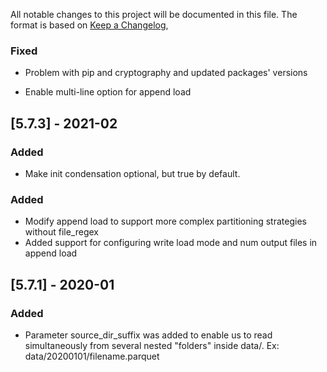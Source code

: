 All notable changes to this project will be documented in this file.
The format is based on [Keep a Changelog](https://keepachangelog.com/en/1.0.0/),
### Fixed
- Problem with pip and cryptography and updated packages' versions

- Enable multi-line option for append load
  
## [5.7.3] - 2021-02
### Added
- Make init condensation optional, but true by default.
  
### Added
- Modify append load to support more complex partitioning strategies without file_regex
- Added support for configuring write load mode and num output files in append load

## [5.7.1] - 2020-01
### Added
- Parameter source_dir_suffix was added to enable us to read simultaneously from several nested "folders" inside data/. Ex: data/20200101/filename.parquet